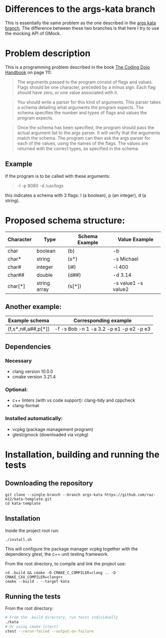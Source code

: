 # Differences to the args-kata branch
This is essentially the same problem as the one described in the 
[args kata branch](https://github.com/raz-m12/kata-template/tree/args-kata).
The difference between these two branches is that here I try to use the 
mocking API of GMock. 

# Problem description
This is a programming problem described in the book [The Coding Dojo Handbook](https://www.amazon.com/Coding-Dojo-Handbook-Emily-Bache/dp/919811803X) on page 111.

> The arguments passed to the program consist of flags and
values. Flags should be one character, preceded by a minus
sign. Each flag should have zero, or one value associated with
it.

> You should write a parser for this kind of arguments. This
parser takes a schema detailing what arguments the program
expects. The schema specifies the number and types of flags
and values the program expects.

> Once the schema has been specified, the program should pass
the actual argument list to the args parser. It will verify that
the arguments match the schema. The program can then ask
the args parser for each of the values, using the names of
the flags. The values are returned with the correct types, as
specified in the schema.

## Example
If the program is to be called with these arguments:

> -l -p 8080 -d /usr/logs

this indicates a schema with 3 flags: l (a boolean), p (an integer), d (a string).

# Proposed schema structure:

|Character| Type    | Schema Example | Value Example
|---------|---------|----------------|---------------------|
|char     | boolean | (b)            | -b                  |
|char*    | string  | (s*)           | -s Michael          |
|char#    | integer | (i#)           | -i 400              |
|char##   | double  | (d##)          | -d 3.14             |
|char[*]  | string array | (s[*])    | -s value1 -s value2 |


## Another example:

| Example schema     | Corresponding example                   |
|--------------------|-----------------------------------------|
| (f,s*,n#,a##,p[*]) | -f -s Bob -n 1 -a 3.2 -p e1 -p e2 -p e3 |

## Dependencies
### Necessary
* clang version 10.0.0
* cmake version 3.21.4
### Optional:
* c++ linters (with vs code support): clang-tidy and cppcheck
* clang-format
### Installed automatically:
* vcpkg (package management program)
* gtest/gmock (downloaded via vcpkg)

# Installation, building and running the tests

## Downloading the repository
```
git clone --single-branch --branch args-kata https://github.com/raz-m12/kata-template.git
cd kata-template
```

## Installation
Inside the project root run:
```
./install.sh
```
This will configure the package manager vcpkg together with the dependency gtest, the c++ unit testing framework.

From the root directory, to compile and link the project use:
```
cd .build && cmake -D CMAKE_C_COMPILER=clang .. -D CMAKE_CXX_COMPILER=clang++
cmake --build . --target kata
```

## Running the tests
From the root directory:
```bash
# From the .build directory, run tests individually
./kata
# Or using cmake (ctest)
ctest --rerun-failed --output-on-failure
```
